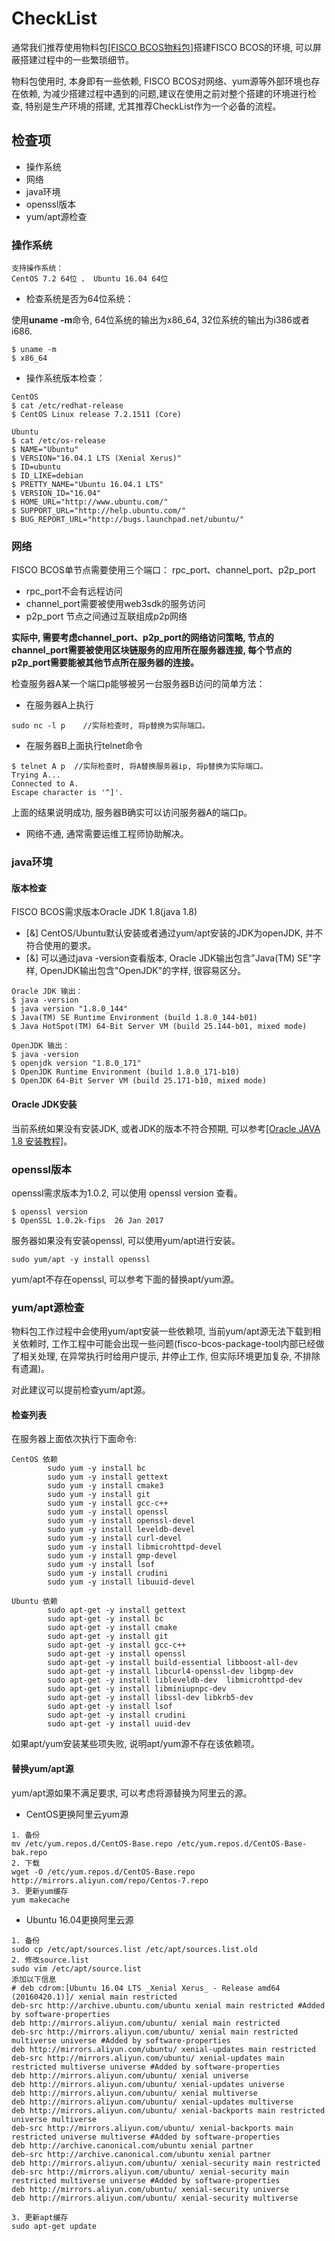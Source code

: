 # CheckList
通常我们推荐使用物料包[[FISCO BCOS物料包]](https://github.com/FISCO-BCOS/fisco-package-build-tool)搭建FISCO BCOS的环境, 可以屏蔽搭建过程中的一些繁琐细节。

物料包使用时, 本身即有一些依赖, FISCO BCOS对网络、yum源等外部环境也存在依赖, 为减少搭建过程中遇到的问题,建议在使用之前对整个搭建的环境进行检查, 特别是生产环境的搭建, 尤其推荐CheckList作为一个必备的流程。  

## 检查项
- 操作系统
- 网络
- java环境
- openssl版本
- yum/apt源检查

### **操作系统**  
```
支持操作系统：
CentOS 7.2 64位 、 Ubuntu 16.04 64位
```
- 检查系统是否为64位系统：  
  
使用**uname -m**命令, 64位系统的输出为x86_64, 32位系统的输出为i386或者i686.
```
$ uname -m
$ x86_64
```

- 操作系统版本检查：
```
CentOS
$ cat /etc/redhat-release 
$ CentOS Linux release 7.2.1511 (Core)

Ubuntu
$ cat /etc/os-release
$ NAME="Ubuntu"
$ VERSION="16.04.1 LTS (Xenial Xerus)"
$ ID=ubuntu
$ ID_LIKE=debian
$ PRETTY_NAME="Ubuntu 16.04.1 LTS"
$ VERSION_ID="16.04"
$ HOME_URL="http://www.ubuntu.com/"
$ SUPPORT_URL="http://help.ubuntu.com/"
$ BUG_REPORT_URL="http://bugs.launchpad.net/ubuntu/"
```

### **网络**  
FISCO BCOS单节点需要使用三个端口： rpc_port、channel_port、p2p_port
- rpc_port不会有远程访问
- channel_port需要被使用web3sdk的服务访问 
- p2p_port 节点之间通过互联组成p2p网络

**实际中, 需要考虑channel_port、p2p_port的网络访问策略, 节点的channel_port需要被使用区块链服务的应用所在服务器连接, 
每个节点的p2p_port需要能被其他节点所在服务器的连接。**

检查服务器A某一个端口p能够被另一台服务器B访问的简单方法：
*  在服务器A上执行
```
sudo nc -l p    //实际检查时, 将p替换为实际端口。
```
*  在服务器B上面执行telnet命令
```
$ telnet A p  //实际检查时, 将A替换服务器ip, 将p替换为实际端口。
Trying A...
Connected to A.
Escape character is '^]'.
```
上面的结果说明成功, 服务器B确实可以访问服务器A的端口p。

*  网络不通, 通常需要运维工程师协助解决。

### **java环境**  
####  版本检查
FISCO BCOS需求版本Oracle JDK 1.8(java 1.8)
- [&] CentOS/Ubuntu默认安装或者通过yum/apt安装的JDK为openJDK, 并不符合使用的要求。  
- [&] 可以通过java -version查看版本, Oracle JDK输出包含\"Java(TM) SE\"字样, OpenJDK输出包含\"OpenJDK\"的字样, 很容易区分。  
```
Oracle JDK 输出：
$ java -version
$ java version "1.8.0_144"
$ Java(TM) SE Runtime Environment (build 1.8.0_144-b01)
$ Java HotSpot(TM) 64-Bit Server VM (build 25.144-b01, mixed mode)

OpenJDK 输出：
$ java -version
$ openjdk version "1.8.0_171"
$ OpenJDK Runtime Environment (build 1.8.0_171-b10)
$ OpenJDK 64-Bit Server VM (build 25.171-b10, mixed mode)
```

####  Oracle JDK安装
当前系统如果没有安装JDK, 或者JDK的版本不符合预期, 可以参考[[Oracle JAVA 1.8 安装教程]](https://github.com/ywy2090/fisco-package-build-tool/blob/docker/doc/Oracle%20JAVA%201.8%20%E5%AE%89%E8%A3%85%E6%95%99%E7%A8%8B.md)。

### **openssl版本**
openssl需求版本为1.0.2, 可以使用 openssl version 查看。
```
$ openssl version
$ OpenSSL 1.0.2k-fips  26 Jan 2017
```

服务器如果没有安装openssl, 可以使用yum/apt进行安装。
```
sudo yum/apt -y install openssl
```
yum/apt不存在openssl, 可以参考下面的替换apt/yum源。

### **yum/apt源检查** 
物料包工作过程中会使用yum/apt安装一些依赖项, 当前yum/apt源无法下载到相关依赖时, 工作工程中可能会出现一些问题(fisco-bcos-package-tool内部已经做了相关处理, 在异常执行时给用户提示, 并停止工作, 但实际环境更加复杂, 不排除有遗漏)。

对此建议可以提前检查yum/apt源。 
#### 检查列表
在服务器上面依次执行下面命令:
```
CentOS 依赖
        sudo yum -y install bc
        sudo yum -y install gettext
        sudo yum -y install cmake3
        sudo yum -y install git
        sudo yum -y install gcc-c++
        sudo yum -y install openssl
        sudo yum -y install openssl-devel
        sudo yum -y install leveldb-devel
        sudo yum -y install curl-devel
        sudo yum -y install libmicrohttpd-devel
        sudo yum -y install gmp-devel
        sudo yum -y install lsof
        sudo yum -y install crudini
        sudo yum -y install libuuid-devel

Ubuntu 依赖
        sudo apt-get -y install gettext
        sudo apt-get -y install bc
        sudo apt-get -y install cmake
        sudo apt-get -y install git
        sudo apt-get -y install gcc-c++
        sudo apt-get -y install openssl
        sudo apt-get -y install build-essential libboost-all-dev
        sudo apt-get -y install libcurl4-openssl-dev libgmp-dev
        sudo apt-get -y install libleveldb-dev  libmicrohttpd-dev
        sudo apt-get -y install libminiupnpc-dev
        sudo apt-get -y install libssl-dev libkrb5-dev
        sudo apt-get -y install lsof
        sudo apt-get -y install crudini
        sudo apt-get -y install uuid-dev

```

如果apt/yum安装某些项失败, 说明apt/yum源不存在该依赖项。

#### 替换yum/apt源
yum/apt源如果不满足要求, 可以考虑将源替换为阿里云的源。

- CentOS更换阿里云yum源
```
1. 备份   
mv /etc/yum.repos.d/CentOS-Base.repo /etc/yum.repos.d/CentOS-Base-bak.repo
2. 下载   
wget -O /etc/yum.repos.d/CentOS-Base.repo http://mirrors.aliyun.com/repo/Centos-7.repo
3. 更新yum缓存   
yum makecache
```
- Ubuntu 16.04更换阿里云源  
```
1. 备份  
sudo cp /etc/apt/sources.list /etc/apt/sources.list.old
2. 修改source.list 
sudo vim /etc/apt/source.list
添加以下信息
# deb cdrom:[Ubuntu 16.04 LTS _Xenial Xerus_ - Release amd64 (20160420.1)]/ xenial main restricted
deb-src http://archive.ubuntu.com/ubuntu xenial main restricted #Added by software-properties
deb http://mirrors.aliyun.com/ubuntu/ xenial main restricted
deb-src http://mirrors.aliyun.com/ubuntu/ xenial main restricted multiverse universe #Added by software-properties
deb http://mirrors.aliyun.com/ubuntu/ xenial-updates main restricted
deb-src http://mirrors.aliyun.com/ubuntu/ xenial-updates main restricted multiverse universe #Added by software-properties
deb http://mirrors.aliyun.com/ubuntu/ xenial universe
deb http://mirrors.aliyun.com/ubuntu/ xenial-updates universe
deb http://mirrors.aliyun.com/ubuntu/ xenial multiverse
deb http://mirrors.aliyun.com/ubuntu/ xenial-updates multiverse
deb http://mirrors.aliyun.com/ubuntu/ xenial-backports main restricted universe multiverse
deb-src http://mirrors.aliyun.com/ubuntu/ xenial-backports main restricted universe multiverse #Added by software-properties
deb http://archive.canonical.com/ubuntu xenial partner
deb-src http://archive.canonical.com/ubuntu xenial partner
deb http://mirrors.aliyun.com/ubuntu/ xenial-security main restricted
deb-src http://mirrors.aliyun.com/ubuntu/ xenial-security main restricted multiverse universe #Added by software-properties
deb http://mirrors.aliyun.com/ubuntu/ xenial-security universe
deb http://mirrors.aliyun.com/ubuntu/ xenial-security multiverse

3. 更新apt缓存    
sudo apt-get update
```